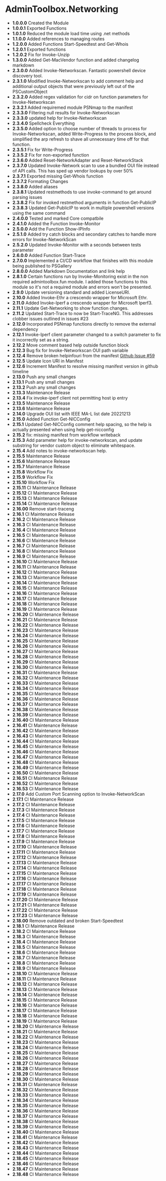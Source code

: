 # **AdminToolbox.Networking**

* **1.0.0.0** Created the Module
* **1.0.0.1** Exported Functions
* **1.0.1.0** Reduced the module load time using .net methods
* **1.1.0.0** Added references to managing routes
* **1.2.0.0** Added Functions Start-Speedtest and Get-Whois
* **1.2.0.1** Exported functions
* **1.2.0.2** Fix for Invoke-Unzip
* **1.3.0.0** Added Get-MacVendor function and added changelog markdown
* **2.3.0.0** Added Invoke-Networkscan. Fantastic powershell device discovery tool.
* **2.3.1.0** Modified Invoke-Networkscan to add comment help and additional output objects that were previously left out of the PSCustomObject
* **2.3.2.0** Added regex validation for cidr on function parameters for Invoke-Networkscan
* **2.3.2.1** Added requiremed module PSNmap to the manifest
* **2.3.3.0** Filtering null results for Invoke-Networkscan
* **2.3.3.0** updated help for Invoke-Networkscan
* **2.3.4.0** Spellcheck Everything
* **2.3.5.0** Added option to choose number of threads to process for Invoke-Networkscan, added Write-Progress to the process block, and simplified the arp refresh to shave all unnecessary time off for that function.
* **2.3.5.1** Fix for Write-Progress
* **2.3.5.2** Fix for non-exported function
* **2.3.6.0** Added Reset-NetworkAdapter and Reset-NetworkStack
* **2.3.7.0** Updated Invoke-Network scan to use a bundled OUI file instead of API calls. This has sped up vendor lookups by over 50%
* **2.3.7.1** Exported missing Get-Whois function
* **2.3.7.2** Formating Changes
* **2.3.8.0** Added aliases
* **2.3.8.1** Updated restmethods to use invoke-command to get around parsing issues
* **2.3.8.2** Fix for invoked restmethod arguments in function Get-PublicIP
* **2.3.8.3** Updated Get-PublicIP to work in multiple powershell versions using the same command
* **2.4.0.0** Tested and marked Core compatbile
* **2.4.1.0** Added the Function Invoke-Monitor
* **2.5.0.0** Add the Function Show-IPInfo
* **2.5.1.0** Added try catch blocks and secondary catches to handle more errors for Invoke-NetworkScan
* **2.5.2.0** Updated Invoke-Monitor with a seconds between tests parameter
* **2.6.0.0** Added Function Start-Trace
* **2.7.0.0** Implemented a CI/CD workflow that finishes with this module being published to PSGallery
* **2.8.0.0** Added Markdown Documentation and link help
* **2.8.1.0** Certain functions run by Invoke-Monitoring exist in the non required admintoolbox.fun module. I added those functions to this module so it's not a required module and errors won't be presented.
* **2.9.0** Update versioning standard and added LicenseURI.
* **2.10.0** Added Invoke-Ethr a crescendo wrapper for Microsoft Ethr.
* **2.11.0** Added Invoke-Iperf a crescendo wrapper for Microsoft Iperf3.
* **2.11.1** Update Get-Networking to show function changes.
* **2.11.2** Updated Start-Trace to now be Start-TraceNG. This addresses clobber issues outlined in issues #23
* **2.12.0** Incorporated PSNmap functions directly to remove the external dependency
* **2.12.1** Invoke-Iperf client parameter changed to a switch parameter to fix it incorrectly set as a string.
* **2.12.2** Move comment based help outside function block
* **2.12.3** Bug fix for Invoke-Networkscan OUI path variable
* **2.12.4** Remove broken helpinfouri from the manifest [Github Issue #59](https://github.com/TheTaylorLee/AdminToolbox/issues/59)
* **2.12.5** Update Icon URI in Manifest
* **2.12.6** Increment Manifest to resolve missing manifest version in github timeline
* **2.13.0** Push any small changes
* **2.13.1** Push any small changes
* **2.13.2** Push any small changes
* **2.13.3** Maintenance Release
* **2.13.4** Fix invoke-iperf client not permitting host ip entry
* **2.13.5** Maintenance Release
* **2.13.6** Maintenance Release
* **2.14.0** Upgrade OUI list with IEEE MA-L list date 20221213
* **2.15.0** Added Function Get-NICConfig
* **2.15.1** Updated Get-NICConfig comment help spacing, so the help is actually presented when using help get-nicconfig
* **2.15.2** fix: missing manifest from workflow writeback
* **2.15.3** Add parameter help for invoke-networkscan, and update substring for vendor custom object to eliminate whitespace.
* **2.15.4** Add notes to invoke-networkscan help.
* **2.15.5** Maintenance Release
* **2.15.6** Maintenance Release
* **2.15.7** Maintenance Release
* **2.15.8** Workflow Fix
* **2.15.9** Workflow Fix
* **2.15.10** Workflow Fix
* **2.15.11** CI Maintenance Release
* **2.15.12** CI Maintenance Release
* **2.15.13** CI Maintenance Release
* **2.15.14** CI Maintenance Release
* **2.16.00** Remove start-traceng
* **2.16.1** CI Maintenance Release
* **2.16.2** CI Maintenance Release
* **2.16.3** CI Maintenance Release
* **2.16.4** CI Maintenance Release
* **2.16.5** CI Maintenance Release
* **2.16.6** CI Maintenance Release
* **2.16.7** CI Maintenance Release
* **2.16.8** CI Maintenance Release
* **2.16.9** CI Maintenance Release
* **2.16.10** CI Maintenance Release
* **2.16.11** CI Maintenance Release
* **2.16.12** CI Maintenance Release
* **2.16.13** CI Maintenance Release
* **2.16.14** CI Maintenance Release
* **2.16.15** CI Maintenance Release
* **2.16.16** CI Maintenance Release
* **2.16.17** CI Maintenance Release
* **2.16.18** CI Maintenance Release
* **2.16.19** CI Maintenance Release
* **2.16.20** CI Maintenance Release
* **2.16.21** CI Maintenance Release
* **2.16.22** CI Maintenance Release
* **2.16.23** CI Maintenance Release
* **2.16.24** CI Maintenance Release
* **2.16.25** CI Maintenance Release
* **2.16.26** CI Maintenance Release
* **2.16.27** CI Maintenance Release
* **2.16.28** CI Maintenance Release
* **2.16.29** CI Maintenance Release
* **2.16.30** CI Maintenance Release
* **2.16.31** CI Maintenance Release
* **2.16.32** CI Maintenance Release
* **2.16.33** CI Maintenance Release
* **2.16.34** CI Maintenance Release
* **2.16.35** CI Maintenance Release
* **2.16.36** CI Maintenance Release
* **2.16.37** CI Maintenance Release
* **2.16.38** CI Maintenance Release
* **2.16.39** CI Maintenance Release
* **2.16.40** CI Maintenance Release
* **2.16.41** CI Maintenance Release
* **2.16.42** CI Maintenance Release
* **2.16.43** CI Maintenance Release
* **2.16.44** CI Maintenance Release
* **2.16.45** CI Maintenance Release
* **2.16.46** CI Maintenance Release
* **2.16.47** CI Maintenance Release
* **2.16.48** CI Maintenance Release
* **2.16.49** CI Maintenance Release
* **2.16.50** CI Maintenance Release
* **2.16.51** CI Maintenance Release
* **2.16.52** CI Maintenance Release
* **2.16.53** CI Maintenance Release
* **2.17.0** Add Custom Port Scanning option to Invoke-NetworkScan
* **2.17.1** CI Maintenance Release
* **2.17.2** CI Maintenance Release
* **2.17.3** CI Maintenance Release
* **2.17.4** CI Maintenance Release
* **2.17.5** CI Maintenance Release
* **2.17.6** CI Maintenance Release
* **2.17.7** CI Maintenance Release
* **2.17.8** CI Maintenance Release
* **2.17.9** CI Maintenance Release
* **2.17.10** CI Maintenance Release
* **2.17.11** CI Maintenance Release
* **2.17.12** CI Maintenance Release
* **2.17.13** CI Maintenance Release
* **2.17.14** CI Maintenance Release
* **2.17.15** CI Maintenance Release
* **2.17.16** CI Maintenance Release
* **2.17.17** CI Maintenance Release
* **2.17.18** CI Maintenance Release
* **2.17.19** CI Maintenance Release
* **2.17.20** CI Maintenance Release
* **2.17.21** CI Maintenance Release
* **2.17.22** CI Maintenance Release
* **2.17.23** CI Maintenance Release
* **2.18.00** Remove outdated and broken Start-Speedtest
* **2.18.1** CI Maintenance Release
* **2.18.2** CI Maintenance Release
* **2.18.3** CI Maintenance Release
* **2.18.4** CI Maintenance Release
* **2.18.5** CI Maintenance Release
* **2.18.6** CI Maintenance Release
* **2.18.7** CI Maintenance Release
* **2.18.8** CI Maintenance Release
* **2.18.9** CI Maintenance Release
* **2.18.10** CI Maintenance Release
* **2.18.11** CI Maintenance Release
* **2.18.12** CI Maintenance Release
* **2.18.13** CI Maintenance Release
* **2.18.14** CI Maintenance Release
* **2.18.15** CI Maintenance Release
* **2.18.16** CI Maintenance Release
* **2.18.17** CI Maintenance Release
* **2.18.18** CI Maintenance Release
* **2.18.19** CI Maintenance Release
* **2.18.20** CI Maintenance Release
* **2.18.21** CI Maintenance Release
* **2.18.22** CI Maintenance Release
* **2.18.23** CI Maintenance Release
* **2.18.24** CI Maintenance Release
* **2.18.25** CI Maintenance Release
* **2.18.26** CI Maintenance Release
* **2.18.27** CI Maintenance Release
* **2.18.28** CI Maintenance Release
* **2.18.29** CI Maintenance Release
* **2.18.30** CI Maintenance Release
* **2.18.31** CI Maintenance Release
* **2.18.32** CI Maintenance Release
* **2.18.33** CI Maintenance Release
* **2.18.34** CI Maintenance Release
* **2.18.35** CI Maintenance Release
* **2.18.36** CI Maintenance Release
* **2.18.37** CI Maintenance Release
* **2.18.38** CI Maintenance Release
* **2.18.39** CI Maintenance Release
* **2.18.40** CI Maintenance Release
* **2.18.41** CI Maintenance Release
* **2.18.42** CI Maintenance Release
* **2.18.43** CI Maintenance Release
* **2.18.44** CI Maintenance Release
* **2.18.45** CI Maintenance Release
* **2.18.46** CI Maintenance Release
* **2.18.47** CI Maintenance Release
* **2.18.48** CI Maintenance Release